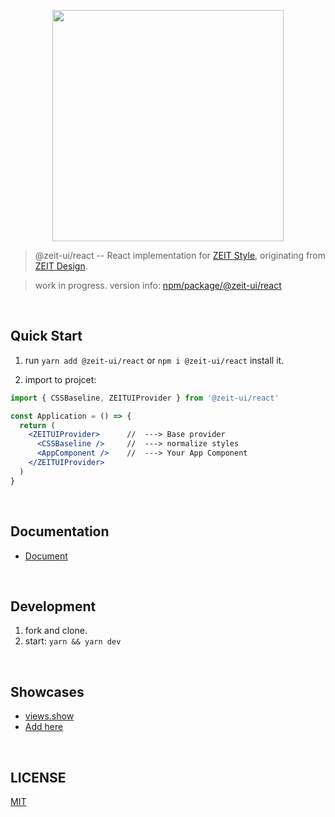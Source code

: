<p align="center" height="370">
<img align="center" height="370" src="https://user-images.githubusercontent.com/11304944/76085431-fd036480-5fec-11ea-8412-9e581425344a.png">
</p>

> @zeit-ui/react -- React implementation for [ZEIT Style](https://github.com/zeit-ui/zeit-style), originating from [ZEIT Design](https://zeit.co/design).

> work in progress. version info: [npm/package/@zeit-ui/react](https://www.npmjs.com/package/@zeit-ui/react?activeTab=versions)

<br/>

## Quick Start

1. run `yarn add @zeit-ui/react` or `npm i @zeit-ui/react` install it.

2. import to projcet:

```jsx
import { CSSBaseline, ZEITUIProvider } from '@zeit-ui/react'

const Application = () => {
  return (
    <ZEITUIProvider>      //  ---> Base provider
      <CSSBaseline />     //  ---> normalize styles
      <AppComponent />    //  ---> Your App Component
    </ZEITUIProvider>
  )
}
```

<br/>

## Documentation

- [Document](https://react.zeit-ui.co/)

<br/>

## Development

1. fork and clone.
2. start: `yarn && yarn dev`

<br/>

## Showcases

- [views.show](https://docs.views.show/)
- [Add here](https://github.com/zeit-ui/react/issues/new)

<br/>

## LICENSE
[MIT](./LICENSE)
